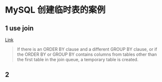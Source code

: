 # MySQL 创建临时表的案例

## 1 use join

[Link](https://dev.mysql.com/doc/refman/5.7/en/where-optimization.html)

> If there is an ORDER BY clause and a different GROUP BY clause, or if the ORDER BY or GROUP BY contains columns from tables other than the first table in the join queue, a temporary table is created.

## 2

